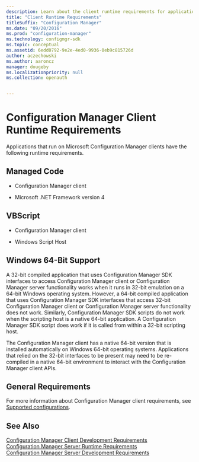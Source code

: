 ```yaml
---
description: Learn about the client runtime requirements for applications that run on Microsoft Configuration Manager. 
title: "Client Runtime Requirements"
titleSuffix: "Configuration Manager"
ms.date: "09/20/2016"
ms.prod: "configuration-manager"
ms.technology: configmgr-sdk
ms.topic: conceptual
ms.assetid: 6edd0792-9e2e-4ed0-9936-0eb9c815726d
author: aczechowski
ms.author: aaroncz
manager: dougeby
ms.localizationpriority: null
ms.collection: openauth


---
```

# Configuration Manager Client Runtime Requirements
Applications that run on Microsoft Configuration Manager clients have the following runtime requirements.  

## Managed Code  

-   Configuration Manager client  

-   Microsoft .NET Framework version 4  

## VBScript  

-   Configuration Manager client  

-   Windows Script Host  

## Windows 64-Bit Support  
 A 32-bit compiled application that uses Configuration Manager SDK interfaces to access Configuration Manager client or Configuration Manager server functionality works when it runs in 32-bit emulation on a 64-bit Windows operating system. However, a 64-bit compiled application that uses Configuration Manager SDK interfaces that access 32-bit Configuration Manager client or Configuration Manager server functionality does not work. Similarly, Configuration Manager SDK scripts do not work when the scripting host is a native 64-bit application. A Configuration Manager SDK script does work if it is called from within a 32-bit scripting host.  

 The Configuration Manager client has a native 64-bit version that is installed automatically on Windows 64-bit operating systems.  Applications that relied on the 32-bit interfaces to be present may need to be re-compiled in a native 64-bit environment to interact with the Configuration Manager client APIs.  

## General Requirements  
 For more information about Configuration Manager client requirements, see [Supported configurations](../../../core/plan-design/configs/supported-configurations.md).  

## See Also  
 [Configuration Manager Client Development Requirements](../../../develop/core/reqs/client-development-requirements.md)   
 [Configuration Manager Server Runtime Requirements](../../../develop/core/reqs/server-runtime-requirements.md)   
 [Configuration Manager Server Development Requirements](../../../develop/core/reqs/server-development-requirements.md)
